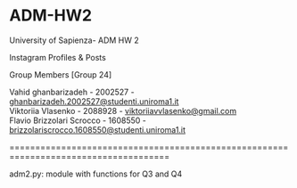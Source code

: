 # ADM-HW2
University of Sapienza- ADM HW 2 

Instagram Profiles & Posts 


Group Members [Group 24]

Vahid ghanbarizadeh - 2002527 - ghanbarizadeh.2002527@studenti.uniroma1.it  
Viktoriia Vlasenko - 2088928 - viktoriiavvlasenko@gmail.com  
Flavio Brizzolari Scrocco - 1608550 - brizzolariscrocco.1608550@studenti.uniroma1.it

=====================================================================================

adm2.py: module with functions for Q3 and Q4
